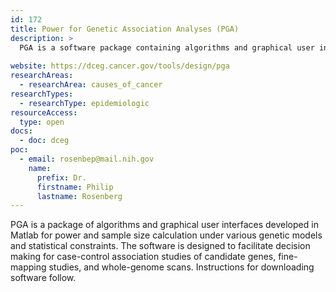 ```yaml
---
id: 172
title: Power for Genetic Association Analyses (PGA)
description: >
  PGA is a software package containing algorithms and graphical user interfaces developed in Matlab for power and sample size calculation under various genetic models and statistical constraints.
  
website: https://dceg.cancer.gov/tools/design/pga
researchAreas:
  - researchArea: causes_of_cancer
researchTypes:
  - researchType: epidemiologic
resourceAccess:
  type: open
docs:
  - doc: dceg
poc:
  - email: rosenbep@mail.nih.gov
    name:
      prefix: Dr.
      firstname: Philip
      lastname: Rosenberg
---
```

PGA is a package of algorithms and graphical user interfaces developed in Matlab for power and sample size calculation under various genetic models and statistical constraints. The software is designed to facilitate decision making for case-control association studies of candidate genes, fine-mapping studies, and whole-genome scans. Instructions for downloading software follow.
